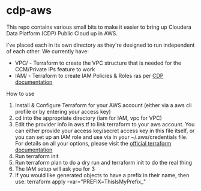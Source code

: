 # cdp-aws
 
This repo contains various small bits to make it easier to bring up Cloudera Data Platform (CDP) Public Cloud up in AWS. 

I've placed each in its own directory as they're designed to run independent of each other.  We currently have:
- VPC/ - Terraform to create the VPC structure that is needed for the CCM/Private IPs feature to work
- IAM/ - Terraform to create IAM Policies & Roles ras per [CDP documentation](https://docs.cloudera.com/management-console/cloud/environments/topics/mc-idbroker-minimum-setup.html)

How to use

1. Install & Configure Terraform for your AWS account (either via a aws cli profile or by entering your access key)
2. cd into the appropriate directory (iam for IAM, vpc for VPC)
3. Edit the provider info in aws.tf to link terraform to your aws account.  You can either provide your access key/secret access key in this file itself, or you can set up an IAM role and use via in your ~/.aws/credentials file.  For details on all your options, please visit the [official terraform documentation](https://www.terraform.io/docs/providers/aws/index.html)
4. Run terraform init 
5. Run terraform plan to do a dry run and terraform init to do the real thing
6. The IAM setup will ask you for 3 
7. If you would like generated objects to have a prefix in their name, then use:
   terraform apply -var="PREFIX=ThisIsMyPrefix_"